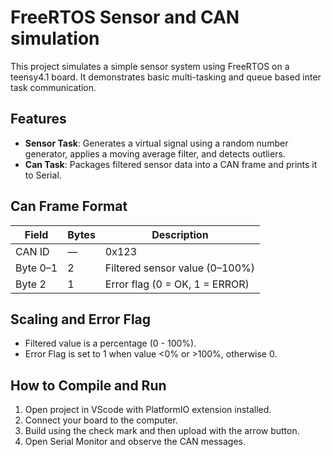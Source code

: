 # FreeRTOS Sensor and CAN simulation 

This project simulates a simple sensor system using FreeRTOS on a teensy4.1 board. It demonstrates basic multi-tasking and queue based inter task communication. 

## Features

- **Sensor Task**: Generates a virtual signal using a random number generator, applies a moving average filter, and detects outliers. 
- **Can Task**: Packages filtered sensor data into a CAN frame and prints it to Serial. 

## Can Frame Format

| Field | Bytes | Description |
|-------|-------|-------------|
| CAN ID | — | 0x123 |
| Byte 0–1 | 2 | Filtered sensor value (0–100%) |
| Byte 2 | 1 | Error flag (0 = OK, 1 = ERROR) |

## Scaling and Error Flag 

- Filtered value is a percentage (0 - 100%).
- Error Flag is set to 1 when value <0% or >100%, otherwise 0.

## How to Compile and Run

1. Open project in VScode with PlatformIO extension installed.
2. Connect your board to the computer.
3. Build using the check mark and then upload with the arrow button.
4. Open Serial Monitor and observe the CAN messages.
